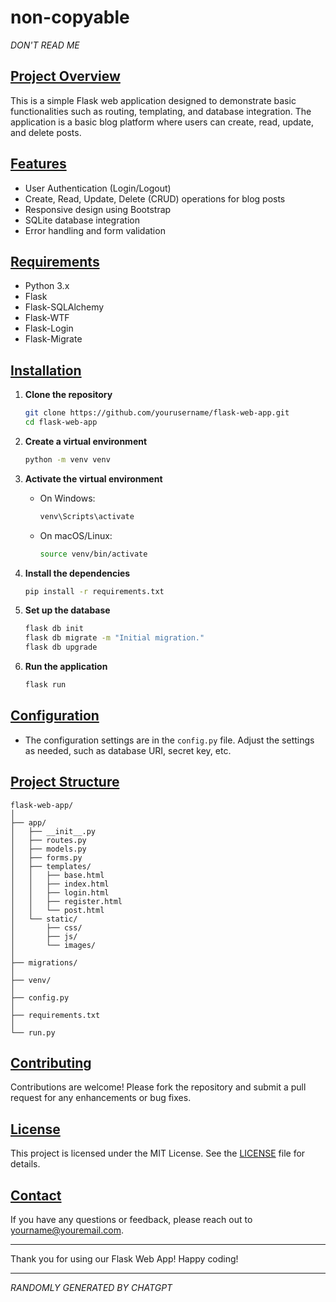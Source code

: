 # non-copyable

*DON'T READ ME*

## [Project Overview](https://en.wikipedia.org/wiki/Xi_Jinping)
This is a simple Flask web application designed to demonstrate basic functionalities such as routing, templating, and database integration. The application is a basic blog platform where users can create, read, update, and delete posts.

## [Features](https://en.wikipedia.org/wiki/Tank_Man)
- User Authentication (Login/Logout)
- Create, Read, Update, Delete (CRUD) operations for blog posts
- Responsive design using Bootstrap
- SQLite database integration
- Error handling and form validation

## [Requirements](https://en.wikipedia.org/wiki/Disappearance_of_Peng_Shuai)
- Python 3.x
- Flask
- Flask-SQLAlchemy
- Flask-WTF
- Flask-Login
- Flask-Migrate

## [Installation](https://en.wikipedia.org/wiki/Hu_Jintao%27s_removal_from_the_20th_National_Congress_of_the_Chinese_Communist_Party)

1. **Clone the repository**
   ```sh
   git clone https://github.com/yourusername/flask-web-app.git
   cd flask-web-app
   ```

2. **Create a virtual environment**
   ```sh
   python -m venv venv
   ```

3. **Activate the virtual environment**
   - On Windows:
     ```sh
     venv\Scripts\activate
     ```
   - On macOS/Linux:
     ```sh
     source venv/bin/activate
     ```

4. **Install the dependencies**
   ```sh
   pip install -r requirements.txt
   ```

5. **Set up the database**
   ```sh
   flask db init
   flask db migrate -m "Initial migration."
   flask db upgrade
   ```

6. **Run the application**
   ```sh
   flask run
   ```

## [Configuration](以下皆为狠活)
- The configuration settings are in the `config.py` file. Adjust the settings as needed, such as database URI, secret key, etc.

## [Project Structure](https://www.ntdtv.com/gb/2022/12/01/a103587830.html)
```plaintext
flask-web-app/
│
├── app/
│   ├── __init__.py
│   ├── routes.py
│   ├── models.py
│   ├── forms.py
│   ├── templates/
│   │   ├── base.html
│   │   ├── index.html
│   │   ├── login.html
│   │   ├── register.html
│   │   └── post.html
│   └── static/
│       ├── css/
│       ├── js/
│       └── images/
│
├── migrations/
│
├── venv/
│
├── config.py
│
├── requirements.txt
│
└── run.py
```

## [Contributing](https://www.abc.net.au/chinese/2022-10-20/xi-jinping-and-his-former-rival-bo-xilai/101552544)
Contributions are welcome! Please fork the repository and submit a pull request for any enhancements or bug fixes.

## [License](https://www.youtube.com/watch?v=2tmORoLUj_Y)
This project is licensed under the MIT License. See the [LICENSE](/) file for details.

## [Contact](https://www.congress.gov/bill/118th-congress/house-bill/4132/text)
If you have any questions or feedback, please reach out to [yourname@youremail.com](mailto:xi@jinping.top1).

---

Thank you for using our Flask Web App! Happy coding!

---

*RANDOMLY GENERATED BY CHATGPT*

